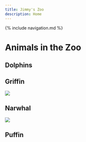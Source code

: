 ```yaml
---
title: Jimmy's Zoo
description: Home
---
```

{% include navigation.md %}

# Animals in the Zoo

## Dolphins

## Griffin

[![](https://bwart-mkto.github.io/scrum-team-griffin-site/Griffin%20image%201.jpg)](https://bwart-mkto.github.io/scrum-team-griffin-site/)

## Narwhal

[![](https://rdubrock.github.io/narwhals/jedi_narwhal.jpg)](https://rdubrock.github.io/narwhals/)

## Puffin
